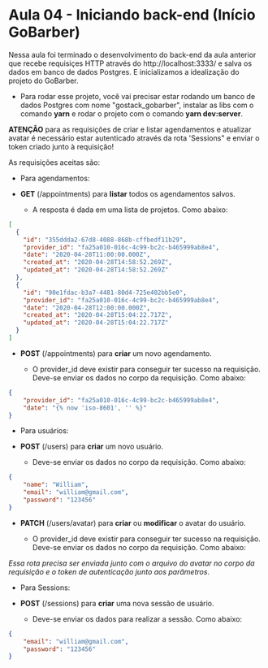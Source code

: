 # Aula 04 - Iniciando back-end (Início GoBarber)

Nessa aula foi terminado o desenvolvimento do back-end da aula anterior que recebe requisiçes HTTP através do http://localhost:3333/ e salva os dados em banco de dados Postgres.
E inicializamos a idealização do projeto do GoBarber.

* Para rodar esse projeto, você vai precisar estar rodando um banco de dados Postgres com nome "gostack_gobarber", instalar as libs com o comando **yarn** e rodar o projeto com o comando **yarn dev:server**.

**ATENÇÃO** para as requisições de criar e listar agendamentos e atualizar avatar é necessário estar autenticado através da rota 'Sessions" e enviar o token criado junto à requisição!


As requisições aceitas são:

- Para agendamentos:

+ **GET** (/appointments) para **listar** todos os agendamentos salvos.

  + A resposta é dada em uma lista de projetos. Como abaixo:
```JSON
[
  {
    "id": "355ddda2-67d8-4088-868b-cffbedf11b29",
    "provider_id": "fa25a010-016c-4c99-bc2c-b465999ab8e4",
    "date": "2020-04-28T11:00:00.000Z",
    "created_at": "2020-04-28T14:58:52.269Z",
    "updated_at": "2020-04-28T14:58:52.269Z"
  },
  {
    "id": "90e1fdac-b3a7-4481-80d4-725e402bb5e0",
    "provider_id": "fa25a010-016c-4c99-bc2c-b465999ab8e4",
    "date": "2020-04-28T12:00:00.000Z",
    "created_at": "2020-04-28T15:04:22.717Z",
    "updated_at": "2020-04-28T15:04:22.717Z"
  }
]
```


+ **POST** (/appointments) para **criar** um novo agendamento.

  + O provider_id deve existir para conseguir ter sucesso na requisição. Deve-se enviar os dados no corpo da requisição. Como abaixo:

```JSON
{
	"provider_id": "fa25a010-016c-4c99-bc2c-b465999ab8e4",
	"date": "{% now 'iso-8601', '' %}"
}
```


- Para usuários:

+ **POST** (/users) para **criar** um novo usuário.

  + Deve-se enviar os dados no corpo da requisição. Como abaixo:

```JSON
{
	"name": "William",
	"email": "william@gmail.com",
	"password": "123456"
}
```

+ **PATCH** (/users/avatar) para **criar** ou **modificar** o avatar do usuário.

  + O provider_id deve existir para conseguir ter sucesso na requisição. Deve-se enviar os dados no corpo da requisição. Como abaixo:

*Essa rota precisa ser enviada junto com o arquivo do avatar no corpo da requisição e o token de autenticação junto aos parâmetros*.


- Para Sessions:



+ **POST** (/sessions) para **criar** uma nova sessão de usuário.

  + Deve-se enviar os dados para realizar a sessão. Como abaixo:

```JSON
{
	"email": "william@gmail.com",
	"password": "123456"
}
```
